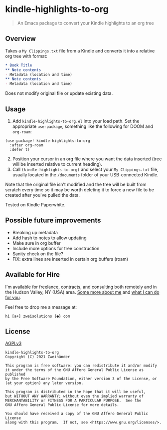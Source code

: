 # kindle-highlights-to-org

> An Emacs package to convert your Kindle highlights to an org tree

## Overview

Takes a `My Clippings.txt` file from a Kindle and converts it into a relative org tree with format:

``` org
* Book Title
** Note contents
- Metadata (location and time)
** Note contents
- Metadata (location and time)
```

Does not modify original file or update existing data. 

## Usage

1. Add `kindle-highlights-to-org.el` into your load path. Set the appropriate `use-package`, something like the following for DOOM and `org-roam`:
``` emacs-lisp
(use-package! kindle-highlights-to-org
  :after org-roam
  :defer t)
```
2. Position your cursor in an org file where you want the data inserted (tree will be inserted relative to current heading).
3. Call `(kindle-highlights-to-org)` and select your `My Clippings.txt` file, usually located in the `/documents` folder of your USB-connected Kindle.

Note that the original file isn't modified and the tree will be built from scratch every time so it may be worth deleting it to force a new file to be created after you've pulled the data. 

Tested on Kindle Paperwhite.

## Possible future improvements

- Breaking up metadata
- Add hash to notes to allow updating
- Make sure in org buffer
- Include more options for tree construction
- Sanity check on the file?
- FIX: extra lines are inserted in certain org buffers (roam)

## Available for Hire

I'm available for freelance, contracts, and consulting both remotely and in the Hudson Valley, NY (USA) area. [Some more about me](https://www.zweisolutions.com/about.html) and [what I can do for you](https://www.zweisolutions.com/services.html).

Feel free to drop me a message at:

```
hi [a+] zweisolutions {●} com
```

## License

[AGPLv3](./LICENSE)

    kindle-highlights-to-org
    Copyright (C) 2021 Zweihänder

    This program is free software: you can redistribute it and/or modify
    it under the terms of the GNU Affero General Public License as published
    by the Free Software Foundation, either version 3 of the License, or
    (at your option) any later version.

    This program is distributed in the hope that it will be useful,
    but WITHOUT ANY WARRANTY; without even the implied warranty of
    MERCHANTABILITY or FITNESS FOR A PARTICULAR PURPOSE.  See the
    GNU Affero General Public License for more details.

    You should have received a copy of the GNU Affero General Public License
    along with this program.  If not, see <https://www.gnu.org/licenses/>.
